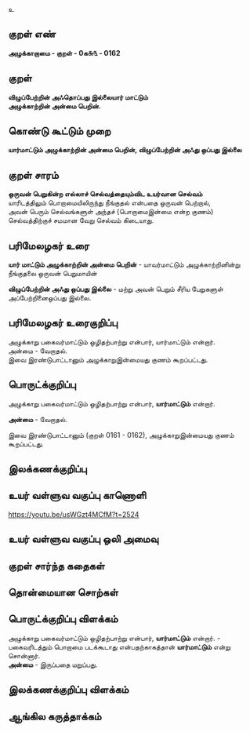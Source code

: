 உ

## குறள் எண் 

**அழுக்காறாமை - குறள் - 0க௬௩ - 0162**  

## குறள் 

**விழுப்பேற்றின் அஃதொப்பது இல்லையார் மாட்டும்  
அழுக்காற்றின் அன்மை பெறின்.** 

## கொண்டு கூட்டும் முறை

**யார்மாட்டும் அழுக்காற்றின் அன்மை பெறின், விழுப்பேற்றின் அஃது ஒப்பது இல்லை**  

## குறள் சாரம் 

**ஒருவன் பெறுகின்ற எல்லாச் செல்வத்தையும்விட உயர்வான செல்வம்**  
யாரிடத்திலும் பொறாமையிலிருந்து நீங்குதல் என்பதை ஒருவன் பெற்றால்,  
அவன் பெரும் செல்வங்களுள் அந்தச் (பொறாமைஇன்மை என்ற குணம்) செல்வத்திற்குச் சமமான வேறு செல்வம் கிடையாது.  

## பரிமேலழகர் உரை

**யார் மாட்டும் அழுக்காற்றின் அன்மை பெறின்** - யாவர்மாட்டும் அழுக்காற்றினின்று நீங்குதலை ஒருவன் பெறுமாயின்  

**விழுப்பேற்றின் அஃது ஒப்பது இல்லை** -  மற்று அவன் பெறும் சீரிய பேறுகளுள் அப்பேற்றினைஒப்பது இல்லை.  

## பரிமேலழகர் உரைகுறிப்பு   

அழுக்காறு பகைவர்மாட்டும் ஒழிதற்பாற்று என்பார், யார்மாட்டும் என்றார்.  
அன்மை - வேறாதல்.  
இவை இரண்டுபாட்டானும் அழுக்காறுஇன்மையது குணம் கூறப்பட்டது.  

## பொருட்க்குறிப்பு 

அழுக்காறு பகைவர்மாட்டும் ஒழிதற்பாற்று என்பார், **யார்மாட்டும்** என்றார்.  

**அன்மை** - வேறாதல்.  

இவை இரண்டுபாட்டானும் (குறள் 0161 - 0162), அழுக்காறுஇன்மையது குணம் கூறப்பட்டது.   

## இலக்கணக்குறிப்பு  


## உயர் வள்ளுவ வகுப்பு காணொளி

https://youtu.be/usWGzt4MCfM?t=2524

## உயர் வள்ளுவ வகுப்பு ஒலி அமைவு 

 
## குறள் சார்ந்த கதைகள் 


## தொன்மையான சொற்கள்


## பொருட்க்குறிப்பு விளக்கம்

அழுக்காறு பகைவர்மாட்டும் ஒழிதற்பாற்று என்பார், **யார்மாட்டும்** என்றார். - பகைவரிடத்தும் பொறாமை படக்கூடாது என்பதற்காகத்தான் **யார்மாட்டும்** என்று சொன்னார்.   
**அன்மை** - இருப்பதை மறுப்பது.  

## இலக்கணக்குறிப்பு விளக்கம்


## ஆங்கில கருத்தாக்கம் 


